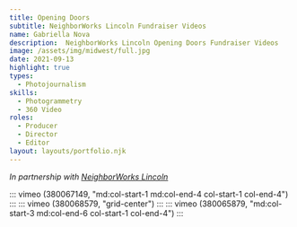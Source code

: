 ```yaml
---
title: Opening Doors
subtitle: NeighborWorks Lincoln Fundraiser Videos
name: Gabriella Nova
description:  NeighborWorks Lincoln Opening Doors Fundraiser Videos
image: /assets/img/midwest/full.jpg
date: 2021-09-13
highlight: true
types:
  - Photojournalism
skills:
  - Photogrammetry
  - 360 Video
roles:
  - Producer
  - Director
  - Editor
layout: layouts/portfolio.njk
---
```


<div class="grid-center">

_In partnership with [NeighborWorks Lincoln](https://nwlincoln.org/)_

</div>

::: vimeo (380067149, "md:col-start-1 md:col-end-4 col-start-1 col-end-4") :::
::: vimeo (380068579, "grid-center") :::
::: vimeo (380065879, "md:col-start-3 md:col-end-6 col-start-1 col-end-4") :::